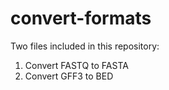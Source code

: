 # convert-formats

Two files included in this repository:
1. Convert FASTQ to FASTA
2. Convert GFF3 to BED